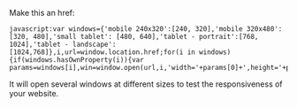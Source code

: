 
Make this an href:

    javascript:var windows={'mobile 240x320':[240, 320],'mobile 320x480':[320, 480],'small tablet': [480, 640],'tablet - portrait':[768, 1024],'tablet - landscape':[1024,768]},i,url=window.location.href;for(i in windows){if(windows.hasOwnProperty(i)){var params=windows[i],win=window.open(url,i,'width='+params[0]+',height='+params[1]);win.document.title=i;}}
    
It will open several windows at different sizes to test the responsiveness of your website.